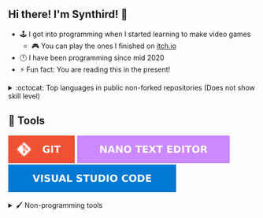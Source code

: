 ## Hi there! I'm Synthird! 👋

- 🕹️ I got into programming when I started learning to make video games
  - 🎮 You can play the ones I finished on [itch.io](https://synthird.itch.io)
- 🕛 I have been programming since mid 2020
- ⚡ Fun fact: You are reading this in the present!

<details>
  <summary>:octocat: Top languages in public non-forked repositories (Does not show skill level)</summary> <br>

  ![Most used languages](https://github-readme-stats.vercel.app/api/top-langs/?username=synthird&theme=synthwave&langs_count=20&hide_border=true&disable_animations=true&custom_title=Top%20languages%20in%20public%20repositories)
</details>

## 🔧 Tools

![Git](images/tools/git.svg)
![Nano text editor](images/tools/nano-text-editor.svg)
![Visual Studio Code](images/tools/visual-studio-code.svg)

<details>
<summary>🖌️ Non-programming tools</summary> <br>

![Blender](images/tools/non-programming-tools/blender.svg)
![Gimp](images/tools/non-programming-tools/gimp.svg)
![Krita](images/tools/non-programming-tools/krita.svg)
![Libresprite](images/tools/non-programming-tools/libresprite.svg)

</details>

<!--
**Synthird/Synthird** is a ✨ _special_ ✨ repository because its `README.md` (this file) appears on your GitHub profile.

Here are some ideas to get you started:

- 🔭 I’m currently working on ...
- 🌱 I’m currently learning ...
- 👯 I’m looking to collaborate on ...
- 🤔 I’m looking for help with ...
- 💬 Ask me about ...
- 📫 How to reach me: ...
- 😄 Pronouns: ...
- ⚡ Fun fact: ...
-->
